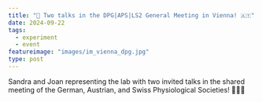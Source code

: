 ```yaml
---
title: "🎤 Two talks in the DPG|APS|LS2 General Meeting in Vienna! 🇦🇹"
date: 2024-09-22
tags:
  - experiment
  - event
featureimage: "images/im_vienna_dpg.jpg"
type: post
---
```


Sandra and Joan representing the lab with two invited talks in the shared meeting of the German, Austrian, and Swiss Physiological Societies! 🧑‍🔬🎉
